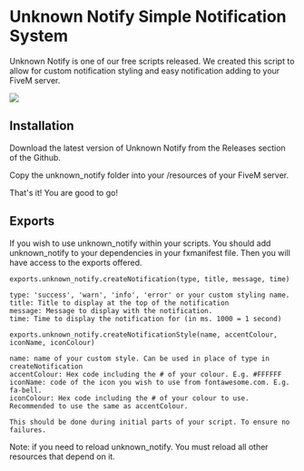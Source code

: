 # Unknown Notify Simple Notification System

Unknown Notify is one of our free scripts released. We created this script to allow for custom notification styling and easy notification adding to your FiveM server.

<img src="https://i.imgur.com/yIKPoB4.png">

## Installation

Download the latest version of Unknown Notify from the Releases section of the Github.

Copy the unknown_notify folder into your /resources of your FiveM server.

That's it! You are good to go!

## Exports

If you wish to use unknown_notify within your scripts. You should add unknown_notify to your dependencies in your fxmanifest file. Then you will have access to the exports offered.

```
exports.unknown_notify.createNotification(type, title, message, time)

type: 'success', 'warn', 'info', 'error' or your custom styling name.
title: Title to display at the top of the notification
message: Message to display with the notification.
time: Time to display the notification for (in ms. 1000 = 1 second)

```

```
exports.unknown_notify.createNotificationStyle(name, accentColour, iconName, iconColour)

name: name of your custom style. Can be used in place of type in createNotification
accentColour: Hex code including the # of your colour. E.g. #FFFFFF
iconName: code of the icon you wish to use from fontawesome.com. E.g. fa-bell.
iconColour: Hex code including the # of your colour to use. Recommended to use the same as accentColour.

This should be done during initial parts of your script. To ensure no failures.

```

Note: if you need to reload unknown_notify. You must reload all other resources that depend on it.

